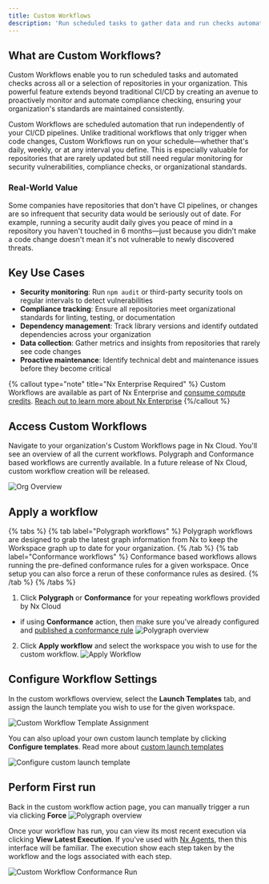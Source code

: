 ```yaml
---
title: Custom Workflows
description: 'Run scheduled tasks to gather data and run checks automatically across your organization with automated data collection and proactive monitoring.'
---
```


## What are Custom Workflows?

Custom Workflows enable you to run scheduled tasks and automated checks across all or a selection of repositories in your organization. This powerful feature extends beyond traditional CI/CD by creating an avenue to proactively monitor and automate compliance checking, ensuring your organization's standards are maintained consistently.

Custom Workflows are scheduled automation that run independently of your CI/CD pipelines. Unlike traditional workflows that only trigger when code changes, Custom Workflows run on your schedule—whether that's daily, weekly, or at any interval you define. This is especially valuable for repositories that are rarely updated but still need regular monitoring for security vulnerabilities, compliance checks, or organizational standards.

### Real-World Value

Some companies have repositories that don't have CI pipelines, or changes are so infrequent that security data would be seriously out of date. For example, running a security audit daily gives you peace of mind in a repository you haven't touched in 6 months—just because you didn't make a code change doesn't mean it's not vulnerable to newly discovered threats.

## Key Use Cases

- **Security monitoring**: Run `npm audit` or third-party security tools on regular intervals to detect vulnerabilities
- **Compliance tracking**: Ensure all repositories meet organizational standards for linting, testing, or documentation
- **Dependency management**: Track library versions and identify outdated dependencies across your organization
- **Data collection**: Gather metrics and insights from repositories that rarely see code changes
- **Proactive maintenance**: Identify technical debt and maintenance issues before they become critical

{% callout type="note" title="Nx Enterprise Required" %}
Custom Workflows are available as part of Nx Enterprise and [consume compute credits](/pricing#resource-classes). [Reach out to learn more about Nx Enterprise](/enterprise)
{%/callout %}

## Access Custom Workflows

Navigate to your organization's Custom Workflows page in Nx Cloud. You'll see an overview of all the current workflows. Polygraph and Conformance based workflows are currently available. In a future release of Nx Cloud, custom workflow creation will be released.

![Org Overview](/nx-cloud/enterprise/images/org-overview.avif)

## Apply a workflow

{% tabs %}
{% tab label="Polygraph workflows" %}
Polygraph workflows are designed to grab the latest graph information from Nx to keep the Workspace graph up to date for your organization.
{% /tab %}
{% tab label="Conformance workflows" %}
Conformance based workflows allows running the pre-defined conformance rules for a given workspace. Once setup you can also force a rerun of these conformance rules as desired.
{% /tab %}
{% /tabs %}

1. Click **Polygraph** or **Conformance** for your repeating workflows provided by Nx Cloud

- if using **Conformance** action, then make sure you've already configured and [published a conformance rule](/ci/recipes/enterprise/conformance/publish-conformance-rules-to-nx-cloud)
  ![Polygraph overview](/nx-cloud/enterprise/images/org-polygraph-overview.avif)

2. Click **Apply workflow** and select the workspace you wish to use for the custom workflow.
   ![Apply Workflow](/nx-cloud/enterprise/images/apply-workflow.avif)

## Configure Workflow Settings

In the custom workflows overview, select the **Launch Templates** tab, and assign the launch template you wish to use for the given workspace.

![Custom Workflow Template Assignment](/nx-cloud/enterprise/images/custom-workflow-assign-template.avif)

You can also upload your own custom launch template by clicking **Configure templates**. Read more about [custom launch templates](/ci/reference/launch-templates)

![Configure custom launch template](/nx-cloud/enterprise/images/custom-workflow-configure-launch-template.avif)

## Perform First run

Back in the custom workflow action page, you can manually trigger a run via clicking **Force**
![Polygraph overview](/nx-cloud/enterprise/images/org-polygraph-overview.avif)

Once your workflow has run, you can view its most recent execution via clicking **View Latest Execution**. If you've used with [Nx Agents](/ci/features/distribute-task-execution), then this interface will be familiar. The execution show each step taken by the workflow and the logs associated with each step.

![Custom Workflow Conformance Run](/nx-cloud/enterprise/images/custom-workflow-conformance-run.avif)
